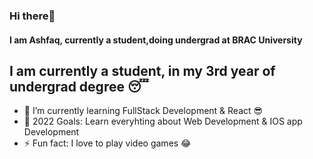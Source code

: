 ### Hi there👋

#### I am Ashfaq, currently a student,doing undergrad at BRAC University


## I am currently a student, in my 3rd year of undergrad degree 😴

- 🌱 I’m currently learning FullStack Development & React 😎
- 🥅 2022 Goals: Learn everyhting about Web Development & IOS app Development 
- ⚡ Fun fact: I love to play video games 😂 
